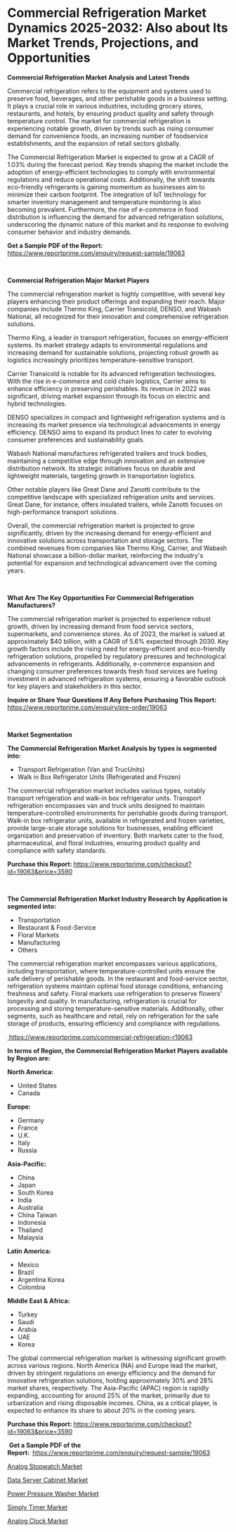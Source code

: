 <p><h1>Commercial Refrigeration Market Dynamics 2025-2032: Also about Its Market Trends, Projections, and Opportunities</h1></p><p><strong>Commercial Refrigeration Market Analysis and Latest Trends</strong></p>
<p><p>Commercial refrigeration refers to the equipment and systems used to preserve food, beverages, and other perishable goods in a business setting. It plays a crucial role in various industries, including grocery stores, restaurants, and hotels, by ensuring product quality and safety through temperature control. The market for commercial refrigeration is experiencing notable growth, driven by trends such as rising consumer demand for convenience foods, an increasing number of foodservice establishments, and the expansion of retail sectors globally.</p><p>The Commercial Refrigeration Market is expected to grow at a CAGR of 1.03% during the forecast period. Key trends shaping the market include the adoption of energy-efficient technologies to comply with environmental regulations and reduce operational costs. Additionally, the shift towards eco-friendly refrigerants is gaining momentum as businesses aim to minimize their carbon footprint. The integration of IoT technology for smarter inventory management and temperature monitoring is also becoming prevalent. Furthermore, the rise of e-commerce in food distribution is influencing the demand for advanced refrigeration solutions, underscoring the dynamic nature of this market and its response to evolving consumer behavior and industry demands.</p></p>
<p><strong>Get a Sample PDF of the Report:&nbsp;</strong> <a href="https://www.reportprime.com/enquiry/request-sample/19063?utm_campaign=1117&utm_medium=2&utm_source=Github&utm_content=ia&utm_term=19032025&utm_id=commercial-refrigeration">https://www.reportprime.com/enquiry/request-sample/19063</a></p>
<p>&nbsp;</p>
<p><strong>Commercial Refrigeration Major Market Players</strong></p>
<p><p>The commercial refrigeration market is highly competitive, with several key players enhancing their product offerings and expanding their reach. Major companies include Thermo King, Carrier Transicold, DENSO, and Wabash National, all recognized for their innovation and comprehensive refrigeration solutions.</p><p>Thermo King, a leader in transport refrigeration, focuses on energy-efficient systems. Its market strategy adapts to environmental regulations and increasing demand for sustainable solutions, projecting robust growth as logistics increasingly prioritizes temperature-sensitive transport.</p><p>Carrier Transicold is notable for its advanced refrigeration technologies. With the rise in e-commerce and cold chain logistics, Carrier aims to enhance efficiency in preserving perishables. Its revenue in 2022 was significant, driving market expansion through its focus on electric and hybrid technologies.</p><p>DENSO specializes in compact and lightweight refrigeration systems and is increasing its market presence via technological advancements in energy efficiency. DENSO aims to expand its product lines to cater to evolving consumer preferences and sustainability goals.</p><p>Wabash National manufactures refrigerated trailers and truck bodies, maintaining a competitive edge through innovation and an extensive distribution network. Its strategic initiatives focus on durable and lightweight materials, targeting growth in transportation logistics.</p><p>Other notable players like Great Dane and Zanotti contribute to the competitive landscape with specialized refrigeration units and services. Great Dane, for instance, offers insulated trailers, while Zanotti focuses on high-performance transport solutions.</p><p>Overall, the commercial refrigeration market is projected to grow significantly, driven by the increasing demand for energy-efficient and innovative solutions across transportation and storage sectors. The combined revenues from companies like Thermo King, Carrier, and Wabash National showcase a billion-dollar market, reinforcing the industry's potential for expansion and technological advancement over the coming years.</p></p>
<p>&nbsp;</p>
<p><strong>What Are The Key Opportunities For Commercial Refrigeration Manufacturers?</strong></p>
<p><p>The commercial refrigeration market is projected to experience robust growth, driven by increasing demand from food service sectors, supermarkets, and convenience stores. As of 2023, the market is valued at approximately $40 billion, with a CAGR of 5.6% expected through 2030. Key growth factors include the rising need for energy-efficient and eco-friendly refrigeration solutions, propelled by regulatory pressures and technological advancements in refrigerants. Additionally, e-commerce expansion and changing consumer preferences towards fresh food services are fueling investment in advanced refrigeration systems, ensuring a favorable outlook for key players and stakeholders in this sector.</p></p>
<p><strong>Inquire or Share Your Questions If Any Before Purchasing This Report:</strong> <a href="https://www.reportprime.com/enquiry/pre-order/19063?utm_campaign=1117&utm_medium=2&utm_source=Github&utm_content=ia&utm_term=19032025&utm_id=commercial-refrigeration">https://www.reportprime.com/enquiry/pre-order/19063</a></p>
<p>&nbsp;</p>
<p><strong>Market Segmentation</strong></p>
<p><strong>The Commercial Refrigeration Market Analysis by types is segmented into:</strong></p>
<p><ul><li>Transport Refrigeration (Van and TrucUnits)</li><li>Walk in Box Refrigerator Units (Refrigerated and Frozen)</li></ul></p>
<p><p>The commercial refrigeration market includes various types, notably transport refrigeration and walk-in box refrigerator units. Transport refrigeration encompasses van and truck units designed to maintain temperature-controlled environments for perishable goods during transport. Walk-in box refrigerator units, available in refrigerated and frozen varieties, provide large-scale storage solutions for businesses, enabling efficient organization and preservation of inventory. Both markets cater to the food, pharmaceutical, and floral industries, ensuring product quality and compliance with safety standards.</p></p>
<p><strong>Purchase this Report:&nbsp;</strong><a href="https://www.reportprime.com/checkout?id=19063&price=3590&utm_campaign=1117&utm_medium=2&utm_source=Github&utm_content=ia&utm_term=19032025&utm_id=commercial-refrigeration">https://www.reportprime.com/checkout?id=19063&price=3590</a></p>
<p>&nbsp;</p>
<p><strong>The Commercial Refrigeration Market Industry Research by Application is segmented into:</strong></p>
<p><ul><li>Transportation</li><li>Restaurant & Food-Service</li><li>Floral Markets</li><li>Manufacturing</li><li>Others</li></ul></p>
<p><p>The commercial refrigeration market encompasses various applications, including transportation, where temperature-controlled units ensure the safe delivery of perishable goods. In the restaurant and food-service sector, refrigeration systems maintain optimal food storage conditions, enhancing freshness and safety. Floral markets use refrigeration to preserve flowers' longevity and quality. In manufacturing, refrigeration is crucial for processing and storing temperature-sensitive materials. Additionally, other segments, such as healthcare and retail, rely on refrigeration for the safe storage of products, ensuring efficiency and compliance with regulations.</p></p>
<p><a href="https://www.reportprime.com/commercial-refrigeration-r19063?utm_campaign=1117&utm_medium=2&utm_source=Github&utm_content=ia&utm_term=19032025&utm_id=commercial-refrigeration">&nbsp;https://www.reportprime.com/commercial-refrigeration-r19063</a></p>
<p><strong>In terms of Region, the Commercial Refrigeration Market Players available by Region are:</strong></p>
<p>
    <p> <strong> North America: </strong>
        <ul>
            <li>United States</li>
            <li>Canada</li>
        </ul>
        </p> 
    <p> <strong> Europe: </strong>
        <ul>
            <li>Germany</li>
            <li>France</li>
            <li>U.K.</li>
            <li>Italy</li>
            <li>Russia</li>
        </ul>
        </p> 
    <p> <strong> Asia-Pacific: </strong>
        <ul>
            <li>China</li>
            <li>Japan</li>
            <li>South Korea</li>
            <li>India</li>
            <li>Australia</li>
            <li>China Taiwan</li>
            <li>Indonesia</li>
            <li>Thailand</li>
            <li>Malaysia</li>
        </ul>
        </p> 
    <p> <strong> Latin America: </strong>
        <ul>
            <li>Mexico</li>
            <li>Brazil</li>
            <li>Argentina Korea</li>
            <li>Colombia</li>
        </ul>
        </p> 
    <p> <strong> Middle East & Africa: </strong>
        <ul>
            <li>Turkey</li>
            <li>Saudi</li>
            <li>Arabia</li>
            <li>UAE</li>
            <li>Korea</li>
        </ul>
    </p>
    </p>
<p><p>The global commercial refrigeration market is witnessing significant growth across various regions. North America (NA) and Europe lead the market, driven by stringent regulations on energy efficiency and the demand for innovative refrigeration solutions, holding approximately 30% and 28% market shares, respectively. The Asia-Pacific (APAC) region is rapidly expanding, accounting for around 25% of the market, primarily due to urbanization and rising disposable incomes. China, as a critical player, is expected to enhance its share to about 20% in the coming years.</p></p>
<p><strong>Purchase this Report: </strong><a href="https://www.reportprime.com/checkout?id=19063&price=3590&utm_campaign=1117&utm_medium=2&utm_source=Github&utm_content=ia&utm_term=19032025&utm_id=commercial-refrigeration">https://www.reportprime.com/checkout?id=19063&price=3590</a></p>
<p>&nbsp;<strong>Get a Sample PDF of the Report:&nbsp;&nbsp;</strong><a href="https://www.reportprime.com/enquiry/request-sample/19063?utm_campaign=1117&utm_medium=2&utm_source=Github&utm_content=ia&utm_term=19032025&utm_id=commercial-refrigeration">https://www.reportprime.com/enquiry/request-sample/19063</a></p>
<p><strong></strong></p>
<p><p><a href="https://github.com/AKSHATREPORTPRIME/Market-Research-Report-List-7/blob/main/analog-stopwatch-market.md?utm_campaign=1117&utm_medium=2&utm_source=Github&utm_content=ia&utm_term=19032025&utm_id=commercial-refrigeration">Analog Stopwatch Market</a></p><p><a href="https://github.com/SamiaChowdhury801/Market-Research-Report-List-2/blob/main/data-server-cabinet-market.md?utm_campaign=1117&utm_medium=2&utm_source=Github&utm_content=ia&utm_term=19032025&utm_id=commercial-refrigeration">Data Server Cabinet Market</a></p><p><a href="https://github.com/bozzoquishmd/Market-Research-Report-List-1/blob/main/power-pressure-washer-market.md?utm_campaign=1117&utm_medium=2&utm_source=Github&utm_content=ia&utm_term=19032025&utm_id=commercial-refrigeration">Power Pressure Washer Market</a></p><p><a href="https://github.com/rileymgdorcas/Market-Research-Report-List-1/blob/main/simply-timer-market.md?utm_campaign=1117&utm_medium=2&utm_source=Github&utm_content=ia&utm_term=19032025&utm_id=commercial-refrigeration">Simply Timer Market</a></p><p><a href="https://github.com/LilianFaulkner65/Market-Research-Report-List-2/blob/main/analog-clock-market.md?utm_campaign=1117&utm_medium=2&utm_source=Github&utm_content=ia&utm_term=19032025&utm_id=commercial-refrigeration">Analog Clock Market</a></p></p>